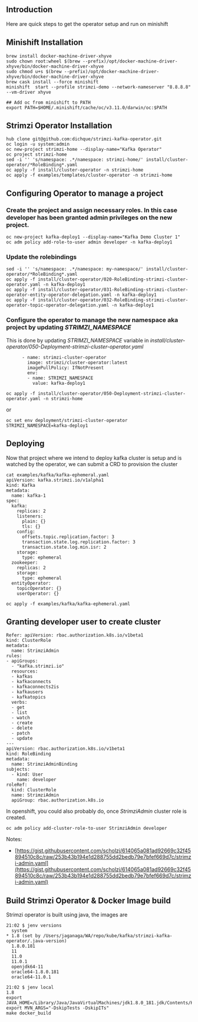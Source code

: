 ## Introduction
Here are quick steps to get the operator setup and run on minishift

## Minishift Installation
```
brew install docker-machine-driver-xhyve
sudo chown root:wheel $(brew --prefix)/opt/docker-machine-driver-xhyve/bin/docker-machine-driver-xhyve
sudo chmod u+s $(brew --prefix)/opt/docker-machine-driver-xhyve/bin/docker-machine-driver-xhyve
brew cask install --force minishift
minishift  start --profile strimzi-demo --network-nameserver "8.8.8.8" --vm-driver xhyve

## Add oc from minishift to PATH
export PATH=$HOME/.minishift/cache/oc/v3.11.0/darwin/oc:$PATH
```

## Strimzi Operator Installation
```
hub clone git@github.com:dichque/strimzi-kafka-operator.git
oc login -u system:admin
oc new-project strimzi-home --display-name="Kafka Operator"
oc project strimzi-home
sed -i '' 's/namespace: .*/namespace: strimzi-home/' install/cluster-operator/*RoleBinding*.yaml
oc apply -f install/cluster-operator -n strimzi-home
oc apply -f examples/templates/cluster-operator -n strimzi-home

```

## Configuring Operator to manage a project
### Create the project and assign necessary roles. In this case developer has been granted admin privileges on the new project.
```
oc new-project kafka-deploy1 --display-name="Kafka Demo Cluster 1"
oc adm policy add-role-to-user admin developer -n kafka-deploy1
```

### Update the rolebindings
```
sed -i '' 's/namespace: .*/namespace: my-namespace/' install/cluster-operator/*RoleBinding*.yaml
oc apply -f install/cluster-operator/020-RoleBinding-strimzi-cluster-operator.yaml -n kafka-deploy1
oc apply -f install/cluster-operator/031-RoleBinding-strimzi-cluster-operator-entity-operator-delegation.yaml -n kafka-deploy1
oc apply -f install/cluster-operator/032-RoleBinding-strimzi-cluster-operator-topic-operator-delegation.yaml -n kafka-deploy1
```

### Configure the operator to manage the new namespace aka project by updating *STRIMZI_NAMESPACE*
This is done by updating *STRIMZI_NAMESPACE* variable in *install/cluster-operator/050-Deployment-strimzi-cluster-operator.yaml*
```
      - name: strimzi-cluster-operator
        image: strimzi/cluster-operator:latest
        imagePullPolicy: IfNotPresent
        env:
        - name: STRIMZI_NAMESPACE
          value: kafka-deploy1
```

```
oc apply -f install/cluster-operator/050-Deployment-strimzi-cluster-operator.yaml -n strimzi-home
```
or
```
oc set env deployment/strimzi-cluster-operator STRIMZI_NAMESPACE=kafka-deploy1
```
## Deploying
Now that project where we intend to deploy kafka cluster is setup and is watched by the operator, we can submit a CRD to provision the cluster
```
cat examples/kafka/kafka-ephemeral.yaml
apiVersion: kafka.strimzi.io/v1alpha1
kind: Kafka
metadata:
  name: kafka-1
spec:
  kafka:
    replicas: 2
    listeners:
      plain: {}
      tls: {}
    config:
      offsets.topic.replication.factor: 3
      transaction.state.log.replication.factor: 3
      transaction.state.log.min.isr: 2
    storage:
      type: ephemeral
  zookeeper:
    replicas: 2
    storage:
      type: ephemeral
  entityOperator:
    topicOperator: {}
    userOperator: {}
```
```
oc apply -f examples/kafka/kafka-ephemeral.yaml
```

## Granting developer user to create cluster
```
Refer: apiVersion: rbac.authorization.k8s.io/v1beta1
kind: ClusterRole
metadata:
  name: StrimziAdmin
rules:
- apiGroups:
  - "kafka.strimzi.io"
  resources:
  - kafkas
  - kafkaconnects
  - kafkaconnects2is
  - kafkausers
  - kafkatopics
  verbs:
  - get
  - list
  - watch
  - create
  - delete
  - patch
  - update
---
apiVersion: rbac.authorization.k8s.io/v1beta1
kind: RoleBinding
metadata:
  name: StrimziAdminBinding
subjects:
  - kind: User
    name: developer
roleRef:
  kind: ClusterRole
  name: StrimziAdmin
  apiGroup: rbac.authorization.k8s.io

```
In openshift, you could also probably do, once *StrimziAdmin* cluster role is created.
```
oc adm policy add-cluster-role-to-user StrimziAdmin developer
```
Notes: 
* [https://gist.githubusercontent.com/scholzj/614065a081ad92669c32f45894510c8c/raw/253b43b194e1d288755dd2bedb79e7bfef669d7c/strimzi-admin.yaml](https://gist.githubusercontent.com/scholzj/614065a081ad92669c32f45894510c8c/raw/253b43b194e1d288755dd2bedb79e7bfef669d7c/strimzi-admin.yaml)

## Build Strimzi Operator & Docker Image build
Strimzi operator is built using java, the images are
```
21:02 $ jenv versions
  system
* 1.8 (set by /Users/jaganaga/WA/repo/kube/kafka/strimzi-kafka-operator/.java-version)
  1.8.0.181
  11
  11.0
  11.0.1
  openjdk64-11
  oracle64-1.8.0.181
  oracle64-11.0.1

21:02 $ jenv local
1.8
export JAVA_HOME=/Library/Java/JavaVirtualMachines/jdk1.8.0_181.jdk/Contents/Home
export MVN_ARGS="-DskipTests -DskipITs"
make docker_build
```